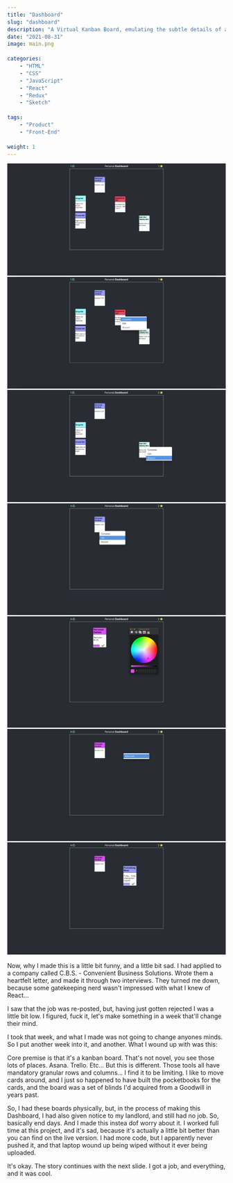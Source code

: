```yaml
---
title: "Dashboard"
slug: "dashboard"
description: "A Virtual Kanban Board, emulating the subtle details of a physical board that I made."
date: "2021-08-31"
image: main.png

categories:
    - "HTML"
    - "CSS"
    - "JavaScript"
    - "React"
    - "Redux"
    - "Sketch"

tags:
    - "Product"
    - "Front-End"

weight: 1
---
```

![Default](default.png)
![Complete](complete.png)
![Discard](discard.png)
![Edit](edit.png)
![Edit View](edit-view.png)
![Create](create.png)
![Finish](finish.png)

Now, why I made this is a little bit funny, and a little bit sad. I had applied
to a company called C.B.S. - Convenient Business Solutions. Wrote them a
heartfelt letter, and made it through two interviews. They turned me down,
because some gatekeeping nerd wasn't impressed with what I knew of React...

I saw that the job was re-posted, but, having just gotten rejected I was a
little bit low. I figured, fuck it, let's make something in a week that'll
change their mind.

I took that week, and what I made was not going to change anyones minds. So I
put another week into it, and another. What I wound up with was this:

Core premise is that it's a kanban board. That's not novel, you see those lots
of places. Asana. Trello. Etc... But this is different. Those tools all have
mandatory granular rows and columns... I find it to be limiting. I like to move
cards around, and I just so happened to have built the pocketbooks for the
cards, and the board was a set of blinds I'd acquired from a Goodwill in years
past.

So, I had these boards physically, but, in the process of making this Dashboard,
I had also given notice to my landlord, and still had no job. So, basically end
days. And I made this instea dof worry about it. I worked full time at this
project, and it's sad, because it's actually a little bit better than you can
find on the live version. I had more code, but I apparently never pushed it, and
that laptop wound up being wiped without it ever being uploaded.

It's okay. The story continues with the next slide. I got a job, and everything,
and it was cool.
